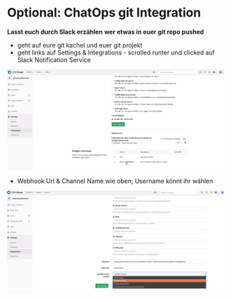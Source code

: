 # Optional: ChatOps git Integration

**Lasst euch durch Slack erzählen** **wer etwas in euer git repo pushed**

* geht auf eure git kachel und euer git projekt
* geht links auf Settings & Integrations - scrolled runter und clicked auf Slack Notification Service

![](../../.gitbook/assets/image%20%2843%29.png)

* Webhook Url & Channel Name wie oben; Username könnt ihr wählen

![](../../.gitbook/assets/image%20%2841%29.png)

